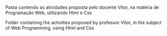 Pasta contendo as atividades proposta pelo docente Vitor, na matéria de Programação Web, utilizando Html e Css

Folder containing the activities proposed by professor Vitor, in the subject of Web Programming, using Html and Css